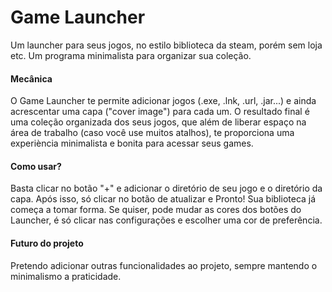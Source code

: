 # Game Launcher
Um launcher para seus jogos, no estilo biblioteca da steam, porém sem loja etc. Um programa minimalista para organizar sua coleção.

#### Mecânica
O Game Launcher te permite adicionar jogos (.exe, .lnk, .url, .jar...) e ainda acrescentar uma capa ("cover image") para cada um. O resultado final é uma coleção organizada dos seus jogos, que além de liberar espaço na área de trabalho (caso você use muitos atalhos), te proporciona uma experiència minimalista e bonita para acessar seus games.

#### Como usar?
Basta clicar no botão "+" e adicionar o diretório de seu jogo e o diretório da capa. Após isso, só clicar no botão de atualizar e Pronto! Sua biblioteca já começa a tomar forma. Se quiser, pode mudar as cores dos botões do Launcher, é só clicar nas configurações e escolher uma cor de preferência.

#### Futuro do projeto
Pretendo adicionar outras funcionalidades ao projeto, sempre mantendo o minimalismo a praticidade.
